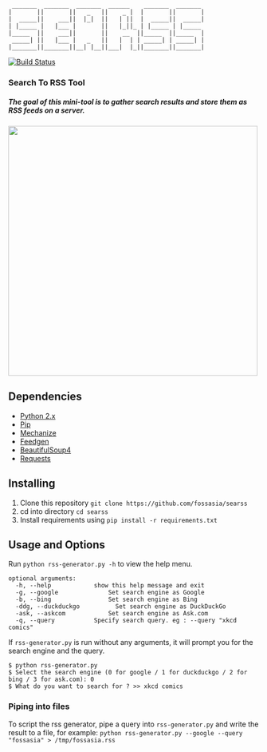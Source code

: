 ```
 _______  _______  _______  ______    _______  _______
|       ||       ||   _   ||    _ |  |       ||       |
|  _____||    ___||  |_|  ||   | ||  |  _____||  _____|
| |_____ |   |___ |       ||   |_||_ | |_____ | |_____
|_____  ||    ___||       ||    __  ||_____  ||_____  |
 _____| ||   |___ |   _   ||   |  | | _____| | _____| |
|_______||_______||__| |__||___|  |_||_______||_______|

```
[![Build Status](https://travis-ci.org/fossasia/searss.svg?branch=master)](https://travis-ci.org/fossasia/searss)

### Search To RSS Tool

##### The goal of this mini-tool is to gather search results and store them as RSS feeds on a server.

<img src="workflow.gif" height=500px; />

## Dependencies

* [Python 2.x](https://www.python.org/download/releases/2.7/)
* [Pip](https://pip.pypa.io/en/stable/installing/)
* [Mechanize](http://wwwsearch.sourceforge.net/mechanize/)
* [Feedgen](https://github.com/lkiesow/python-feedgen)
* [BeautifulSoup4](https://www.crummy.com/software/BeautifulSoup/bs4/doc/)
* [Requests](http://docs.python-requests.org/en/master/)

## Installing

1. Clone this repository `git clone https://github.com/fossasia/searss`
2. cd into directory `cd searss`
3. Install requirements using `pip install -r requirements.txt`


## Usage and Options

Run `python rss-generator.py -h` to view the help menu.
```
optional arguments:
  -h, --help            show this help message and exit
  -g, --google              Set search engine as Google
  -b, --bing                Set search engine as Bing
  -ddg, --duckduckgo          Set search engine as DuckDuckGo
  -ask, --askcom          	Set search engine as Ask.com
  -q, --query           Specify search query. eg : --query "xkcd comics"
```

If `rss-generator.py` is run without any arguments, it will prompt you for the search engine and the query.
```
$ python rss-generator.py
$ Select the search engine (0 for google / 1 for duckduckgo / 2 for bing / 3 for ask.com): 0
$ What do you want to search for ? >> xkcd comics

```
### Piping into files
To script the rss generator, pipe a query into `rss-generator.py` and write the result to a file, for example:
`python rss-generator.py --google --query "fossasia" > /tmp/fossasia.rss`
